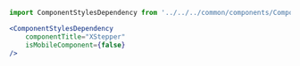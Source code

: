 ```jsx noeditor
import ComponentStylesDependency from '../../../common/components/ComponentStylesDependency/ComponentStylesDependency';

<ComponentStylesDependency 
    componentTitle="XStepper"
    isMobileComponent={false} 
/>
```

```tsx { "file": "./XStepper.jsx" }
```
